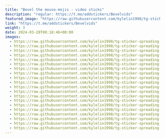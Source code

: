 ```yaml
---
title: "Bevel the mouse-mojis - video sticks"
description: "regular: https://t.me/addstickers/Bevelvids"
featured_image: "https://raw.githubusercontent.com/kylelin1998/tg-sticker-spreading-worldwide-images/main/img/ebb744c9-c62a-4950-bbde-0f12b372bfba.jpg"
link: "https://t.me/addstickers/Bevelvids"
weight: 3
date: 2024-03-28T08:18:46+08:00
images:
  - https://raw.githubusercontent.com/kylelin1998/tg-sticker-spreading-worldwide-images/main/img/ebb744c9-c62a-4950-bbde-0f12b372bfba.jpg
  - https://raw.githubusercontent.com/kylelin1998/tg-sticker-spreading-worldwide-images/main/img/3fa40269-d2a6-407b-8425-cbb473a29c3f.jpg
  - https://raw.githubusercontent.com/kylelin1998/tg-sticker-spreading-worldwide-images/main/img/ef37ba0e-a67d-4fae-a7b3-ad45ec6295f7.jpg
  - https://raw.githubusercontent.com/kylelin1998/tg-sticker-spreading-worldwide-images/main/img/a25a50e8-c030-4344-b854-838553628ff3.jpg
  - https://raw.githubusercontent.com/kylelin1998/tg-sticker-spreading-worldwide-images/main/img/144df868-5ac4-47c3-b03f-4643e9dec6c9.jpg
  - https://raw.githubusercontent.com/kylelin1998/tg-sticker-spreading-worldwide-images/main/img/56883203-8a25-466a-acad-0eee12dbafa1.jpg
  - https://raw.githubusercontent.com/kylelin1998/tg-sticker-spreading-worldwide-images/main/img/ee07628f-5f06-4a29-83ef-43e64ec191e0.jpg
  - https://raw.githubusercontent.com/kylelin1998/tg-sticker-spreading-worldwide-images/main/img/25e5eb2f-0b1b-4b81-8845-5a06e8b122e1.jpg
  - https://raw.githubusercontent.com/kylelin1998/tg-sticker-spreading-worldwide-images/main/img/a7a41167-61b2-475c-9b97-16fc420ca6b8.jpg
  - https://raw.githubusercontent.com/kylelin1998/tg-sticker-spreading-worldwide-images/main/img/9d678710-5808-4221-9c07-f04b81445f74.jpg
  - https://raw.githubusercontent.com/kylelin1998/tg-sticker-spreading-worldwide-images/main/img/061fdd76-d017-43df-9e39-5400dc6f2bb7.jpg
  - https://raw.githubusercontent.com/kylelin1998/tg-sticker-spreading-worldwide-images/main/img/a233bd63-d989-461f-9378-213d9ba6d42c.jpg
  - https://raw.githubusercontent.com/kylelin1998/tg-sticker-spreading-worldwide-images/main/img/223fddc1-ff23-4690-9558-93fa75bfddb3.jpg
  - https://raw.githubusercontent.com/kylelin1998/tg-sticker-spreading-worldwide-images/main/img/791af13b-33d8-47a5-a6f5-9fd19272df12.jpg
  - https://raw.githubusercontent.com/kylelin1998/tg-sticker-spreading-worldwide-images/main/img/44490cf1-fe46-45db-848c-575f032efbc7.jpg
  - https://raw.githubusercontent.com/kylelin1998/tg-sticker-spreading-worldwide-images/main/img/e9ae8d44-63f6-4bb7-ad56-c05233052494.jpg
  - https://raw.githubusercontent.com/kylelin1998/tg-sticker-spreading-worldwide-images/main/img/19fcb872-dce1-4231-b08d-8339411e3b5d.jpg
  - https://raw.githubusercontent.com/kylelin1998/tg-sticker-spreading-worldwide-images/main/img/4da4688b-c503-4a59-a9b7-e2aba12db4a9.jpg
  - https://raw.githubusercontent.com/kylelin1998/tg-sticker-spreading-worldwide-images/main/img/9decd7f7-4f4f-414b-b948-1715c074692d.jpg
  - https://raw.githubusercontent.com/kylelin1998/tg-sticker-spreading-worldwide-images/main/img/1d045d49-b93b-43be-aa64-bcdf00f6fdd1.jpg
---
```

